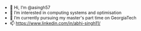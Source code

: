 - 👋 Hi, I’m @asingh57
- 👀 I’m interested in computing systems and optimisation
- 🌱 I’m currently pursuing my master's part time on GeorgiaTech
- 📫 https://www.linkedin.com/in/abhi-singh11/

